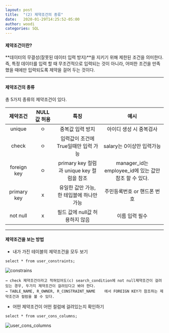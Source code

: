 ```yaml
---
layout: post
title:  "(2) 제약조건의 종류"
date:   2020-01-29T14:25:52-05:00
author: woodi
categories: SQL 
---
```

#### 제약조건이란?
**데이터의 무결성(잘못된 데이터 입력 방지)**을 지키기 위해 제한된 조건을 의미한다. 
즉, 특정 데이터를 입력 할 때 무조건적으로 입력되는 것이 아니라, 어떠한 조건을 만족했을 때에만 입력되도록 제약을 걸어 두는 것이다.

- - -

#### 제약조건의 종류
총 5가지 종류의 제약조건이 있다.

| 제약조건 | NULL값 허용 | 특징 | 예시 |
|:--------:|:--------:|:--------:|:--------:|
|unique|ㅇ| 중복값 입력 방지 | 아이디 생성 시 중복검사|
|check |ㅇ|입력값이 조건에 True일때만 입력 가능 | salary는 0이상만 입력가능|
|foreign key|ㅇ|primary key 컬럼과 unique key 컬럼을 참조|manager_id는 employee_id에 있는 값만 참조 할 수 있다.|
|primary key|x|유일한 값만 가능, 한 테입블에 하나만 가능|주민등록번호 or 핸드폰 번호|
|not null|x|필드 값에 null값 허용하지 않음|이름 입력 필수|


- - -

#### 제약조건을 보는 방법

- 내가 가진 테이블의 제약조건을 모두 보기
```
select * from user_constraints;
```
![constrains](https://user-images.githubusercontent.com/55940348/73340609-642b4c00-42be-11ea-9574-d2aa81dcaae3.PNG)

	→ check 제약조건이라고 적혀있어도(c) search_condition에 not null제약조건이 걸려있는 경우, 두가지 제약조건이 걸려있다고 봐야 한다.
	→ TABLE_NAME, R_OWNER, R_CONSTRAINT_NAME	에서 FOREIGN KEY가 참조하는 제약조건과 컬럼을 볼 수 있다. 
- 어떤 제약조건이 어떤 컬럼에 걸려있는지 확인하기
```
select * from user_cons_columns;
```
![user_cons_columns](https://user-images.githubusercontent.com/55940348/73340479-262e2800-42be-11ea-8ec5-739dd49988b7.PNG)



